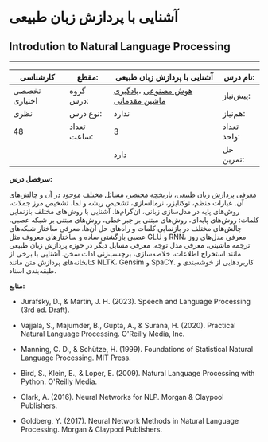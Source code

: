 # آشنایی با پردازش زبان طبیعی
## Introdution to Natural Language Processing
_______________________________________________________________________________
| کارشناسی      | مقطع:       | آشنایی با پردازش زبان طبیعی                                                                                                 | نام درس:    |
| ------------- | ----------- | --------------------------------------------------------------------------------------------------------------------------- | ----------- |
| تخصصی اختیاری | گروه درس:   | [هوش مصنوعی](../mandatory/Artificial-Intelligence.md) ،[یادگیری ماشین مقدماتی](../mandatory/Elementary-Machine-Learning.md) | پیش‌نیاز:   |
| نظری          | نوع درس:    | ندارد                                                                                                                       | هم‌نیاز:    |
| 48            | تعداد ساعت: | 3                                                                                                                           | تعداد واحد: |
|               |             |  دارد                                                                                                                       | حل تمرین:   |

**سرفصل درس:**

معرفی پردازش زبان طبیعی، تاریخچه مختصر، مسائل مختلف موجود در آن و چالش‌های آن. عبارات منظم، توکنایزر، نرمالسازی، تشخیص ریشه و لما، تشخیص مرز جملات، روش‌های پایه در مدل‌سازی زبانی، ان‌گرام‌ها. آشنایی با روش‌های مختلف بازنمایی کلمات: روش‌های پایه‌ای، روش‌های مبتنی بر جبر خطی، روش‌های مبتنی بر شبکه عصبی، چالش‌های مختلف در بازنمایی کلمات و راه‌های حل آن‌ها. معرفی ساختار شبکه‌های عصبی بازگشتی ساده و ساختارهای معروف مثل GLU و RNN، معرفی مدل‌های روز ترجمه ماشینی، معرفی مدل توجه. معرفی مسایل دیگر در حوزه پردازش زبان طبیعی مانند استخراج اطلاعات، خلاصه‌سازی، برچسب‌زنی ادات سخن. آشنایی با برخی از کتابخانه‌های پردازش متن مانند NLTK، Gensim و SpaCY. کاربردهایی از خوشه‌بندی و طبقه‌بندی اسناد.

**منابع:**


- Jurafsky, D., & Martin, J. H. (2023). Speech and Language Processing (3rd ed. Draft).

- Vajjala, S., Majumder, B., Gupta, A., & Surana, H. (2020). Practical Natural Language Processing. O'Reilly Media, Inc.

- Manning, C. D., & Schütze, H. (1999). Foundations of Statistical Natural Language Processing. MIT Press.

- Bird, S., Klein, E., & Loper, E. (2009). Natural Language Processing with Python. O'Reilly Media.

- Clark, A. (2016). Neural Networks for NLP. Morgan & Claypool Publishers.

- Goldberg, Y. (2017). Neural Network Methods in Natural Language Processing. Morgan & Claypool Publishers.
